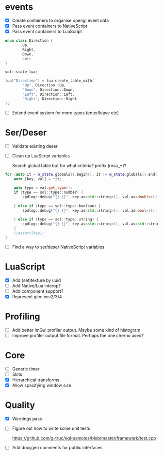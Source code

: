 # events

- [x] Create containers to organise opengl event data
- [x] Pass event containers to NativeScript
- [x] Pass event containers to LuaScript

```cpp
enum class Direction {
		Up,
		Right,
		Down,
		Left
}

sol::state lua;

lua["Direction"] = lua.create_table_with( 
		"Up", Direction::Up, 
		"Down", Direction::Down, 
		"Left", Direction::Left, 
		"Right", Direction::Right 
);
```

- [ ] Extend event system for more types (enter/leave etc)

# Ser/Deser

- [ ] Validate existing deser
- [ ] Clean up LuaScript variables

	Search global table but for what criteria? prefix (rosa_*)?

```cpp
for (auto it = m_state.globals().begin(); it != m_state.globals().end(); ++it) {
	auto [key, val] = *it;
	
	auto type = val.get_type();
	if (type == sol::type::number) {
		spdlog::debug("{} {}", key.as<std::string>(), val.as<double>());
	
	} else if (type == sol::type::boolean) {
		spdlog::debug("{} {}", key.as<std::string>(), val.as<bool>());
	
	} else if (type == sol::type::string) {
		spdlog::debug("{} {}", key.as<std::string>(), val.as<std::string>());
	}
	//assert(key);
}
```

- [ ] Find a way to ser/deser NativeScript variables

# LuaScript

- [x] Add (set)texture by uuid
- [ ] Add Native/Lua interop?
- [ ] Add component support?
- [x] Represent glm::vec2/3/4

# Profiling

- [ ] Add better ImGui profiler output. Maybe some kind of histogram
- [ ] Improve profiler output file format. Perhaps the one cherno used?

# Core

- [ ] Generic timer
- [ ] Slots
- [x] Hierarchical transforms
- [x] Allow specifying window size

# Quality

- [x] Warnings pass
- [ ] Figure out how to write some unit tests

	https://github.com/g-truc/ogl-samples/blob/master/framework/test.cpp

- [ ] Add doxygen comments for public interfaces